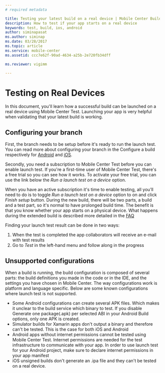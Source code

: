 ```yaml
---
# required metadata

title: Testing your latest build on a real device | Mobile Center Build
description: How to test if your app starts on a real device
keywords: test, build, ios, android
author: siminapasat
ms.author: siminap
ms.date: 03/28/2017
ms.topic: article
ms.service: mobile-center
ms.assetid: ccc7e62f-90ad-4634-a25b-2e720fb34dff 

ms.reviewer: vigimm

---
```


# Testing on Real Devices
In this document, you'll learn how a successful build can be launched on a real device using Mobile Center Test. Launching your app is very helpful when validating that your latest build is working.

## Configuring your branch
First, the branch needs to be setup before it's ready to run the launch test. You can read more about configuring your branch in the Configure a build respectively for [Android](android/first-build/index.md) and [iOS](ios/first-build/index.md).

Secondly, you need a subscription to Mobile Center Test before you can enable launch test. If you're a first-time user of Mobile Center Test, there's a free trial so you can see how it works. To activate your free trial, you can use the link below the _Run a launch test on a device_ option.

When you have an active subscription it's time to enable testing, all you’ll need to do is to toggle _Run a launch test on a device_ option to on and click _Finish setup_ button. During the new build, there will be two parts, a build and a test part, so it's normal to have prolonged build time. The benefit is that you know whether your app starts on a physical device. What happens during the extended build is described more detailed in the [FAQ](faq.md#why-do-i-get-an-extended-build-time-when-run-launch-test-on-a-device-is-enabled)

Finding your launch test result can be done in two ways:

1. When the test is completed the app collaborators will receive an e-mail with test results
2. Go to _Test_ in the left-hand menu and follow along in the progress

## Unsupported configurations
When a build is running, the build configuration is composed of several parts: the build definitions you made in the code or in the IDE, and the settings you have chosen in Mobile Center. The way configurations work is platform and language specific. Below are some known configurations where launch test is not supported.

* Some Android configurations can create several APK files. Which makes it unclear to the build service which binary to test. If you disable Generate one package(.apk) per selected ABI in your Android Build options, only one APK is created.
* Simulator builds for Xamarin apps don't output a binary and therefore can't be tested. This is the case for both iOS and Android
* Android apps without internet permissions cannot be tested using Mobile Center Test. Internet permissions are needed for the test infrastructure to communicate with your app. In order to use launch test for your Android project, make sure to declare internet permissions in your app manifest
* iOS unsigned builds don't generate an .ipa file and they can't be tested on a real device. 